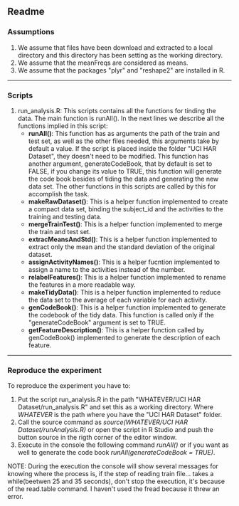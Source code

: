 ## Readme 

### Assumptions

1. We assume that files have been download and extracted to a local directory and this directory has been setting as the working directory.
2. We assume that the meanFreqs are considered as means.
3. We assume that the packages "plyr" and "reshape2" are installed in R.

-------------------------------------------------------------------------------

### Scripts

1. run_analysis.R: This scripts contains all the functions for tinding the data. The             main function is runAll(). In the next lines we describe all the functions implied in this script:
    * **runAll()**: This function has as arguments the path of the train and test set, as well as the other files needed, this arguments take by default a value. If the script is placed inside the folder "UCI HAR Dataset", they doesn't need to be modified. This function has another argument, generateCodeBook, that by default is set to FALSE, if you change its value to TRUE, this function will generate the code book besides of tiding the data and generating the new data set. The other functions in this scripts are called by this for accomplish the task.   
    * **makeRawDataset()**: This is a helper function implemented to create a compact  data set, binding the subject_id and the activities to the training and testing data.
    * **mergeTrainTest()**: This is a helper function implemented to merge the train and test set.
    * **extracMeansAndStd()**: This is a helper function implemented to extract only the mean and the standard deviation of the original dataset.
    * **assignActivityNames()**: This is a helper fucntion implemented to assign a name to the activities instead of the number.
    * **relabelFeatures()**: This is a helper function implemented to rename the features in a more readable way.
    * **makeTidyData()**: This is a helper function implemented to reduce the data set to the average of each variable for each activity.
    * **genCodeBook()**: This is a helper function implemented to generate the codebook of the tidy data. This function is called only if the "generateCodeBook" argument is set to TRUE.
    * **getFeatureDescription()**: This is a helper function called by genCodeBook() implemented to generate the description of each feature.
    
__________________________________________________________________________

### Reproduce the experiment

To reproduce the experiment you have to:
 1. Put the script run_analysis.R in the path "WHATEVER/UCI HAR Dataset/run_analysis.R" and set this as a working directory. Where *WHATEVER* is the path where you have the "UCI HAR Dataset" folder.
 2. Call the source command as *source(WHATEVER/UCI HAR Dataset/runAnalysis.R)* or open the script in R Studio and push the button source in the rigth corner of the editor window.
 3. Execute in the console the following command *runAll()* or if you want as well to generate the code book *runAll(generateCodeBook = TRUE)*.
 
 NOTE: During the execution the console will show several messages for knowing where the process is, if the step of reading train file... takes a while(beetwen 25 and 35 seconds), don't stop the execution, it's because of the read.table command. I haven't used the fread because it threw an error.
 
 
 
